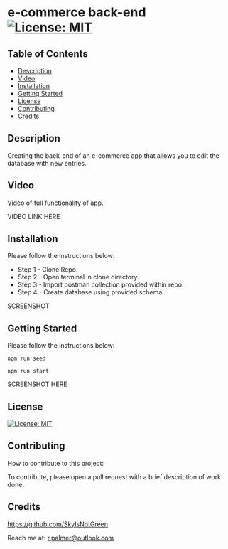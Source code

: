 # e-commerce back-end [![License: MIT](https://img.shields.io/badge/MIT-License-green)](https://opensource.org/licenses/MIT)

## Table of Contents
* [Description](#description)
* [Video](#video)
* [Installation](#installation)
* [Getting Started](#getting-started)
* [License](#license)
* [Contributing](#contributing)
* [Credits](#credits)

    
## Description

Creating the back-end of an e-commerce app that allows you to edit the database with new entries.

## Video

Video of full functionality of app.

VIDEO LINK HERE

## Installation

Please follow the instructions below:

* Step 1 - Clone Repo. 
* Step 2 - Open terminal in clone directory.
* Step 3 - Import postman collection provided within repo.
* Step 4 - Create database using provided schema.

SCREENSHOT

## Getting Started

Please follow the instructions below:
``` 
npm run seed

npm run start
```
SCREENSHOT HERE

## License
[![License: MIT](https://img.shields.io/badge/MIT-License-green)](https://opensource.org/licenses/MIT)

## Contributing

How to contribute to this project:

To contribute, please open a pull request with a brief description of work done.

## Credits

https://github.com/SkyIsNotGreen
  
Reach me at: r.palmer@outlook.com
